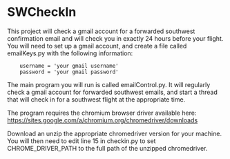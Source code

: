# SWCheckIn
This project will check a gmail account for a forwarded southwest 
confirmation email and will check you in exactly 24 hours before your
flight.  You will need to set up a gmail account, and create a file
called emailKeys.py with the following information:

		username = 'your gmail username'
		password = 'your gmail password'
		
The main program you will run is called emailControl.py.  It will
regularly check a gmail account for forwarded southwest emails, and 
start a thread that will check in for a southwest flight at the
appropriate time.

The program requires the chromium browser driver available here:
https://sites.google.com/a/chromium.org/chromedriver/downloads

Download an unzip the appropriate chromedriver version for your machine.
You will then need to edit line 15 in checkin.py to set 
CHROME_DRIVER_PATH to the full path of the unzipped chromedriver.
